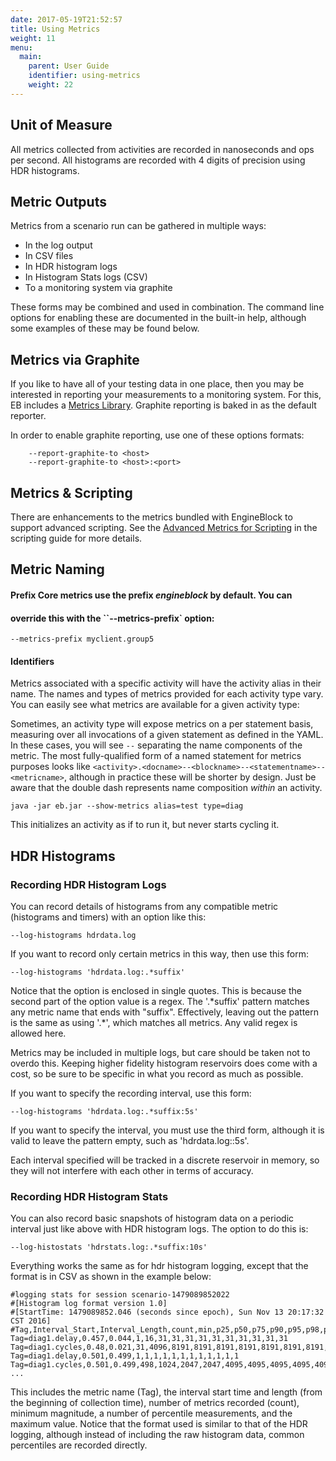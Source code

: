 ```yaml
---
date: 2017-05-19T21:52:57
title: Using Metrics
weight: 11
menu:
  main:
    parent: User Guide
    identifier: using-metrics
    weight: 22
---
```


## Unit of Measure

All metrics collected from activities are recorded in nanoseconds and ops per
second. All histograms are recorded with 4 digits of precision using HDR
histograms.

## Metric Outputs

Metrics from a scenario run can be gathered in multiple ways:

- In the log output
- In CSV files
- In HDR histogram logs
- In Histogram Stats logs (CSV)
- To a monitoring system via graphite

These forms may be combined and used in combination. The command line options
for enabling these are documented in the built-in help, although some examples
of these may be found below.

## Metrics via Graphite

If you like to have all of your testing data in one place, then you may be
interested in reporting your measurements to a monitoring system. For this, EB
includes a [Metrics Library](https://github.com/dropwizard/metrics). Graphite
reporting is baked in as the default reporter.

In order to enable graphite reporting, use one of these options formats:
~~~
    --report-graphite-to <host>
    --report-graphite-to <host>:<port>
~~~

## Metrics & Scripting

There are enhancements to the metrics bundled with EngineBlock to support
advanced scripting. See the [Advanced Metrics for
Scripting](/user-guide/scripting/#enhanced-metrics-for-scripting) in the
scripting guide for more details.

## Metric Naming

#### Prefix Core metrics use the prefix _engineblock_ by default. You can
#### override this with the ``--metrics-prefix` option:

    --metrics-prefix myclient.group5

#### Identifiers

Metrics associated with a specific activity will have the activity alias in
their name. The names and types of metrics provided for each activity type vary.
You can easily see what metrics are available for a given activity type:

Sometimes, an activity type will expose metrics on a per statement basis,
measuring over all invocations of a given statement as defined in the YAML. In
these cases, you will see `--` separating the name components of the metric. The
most fully-qualified form of a named statement for metrics purposes looks like
`<activity>.<docname>--<blockname>--<statementname>--<metricname>`, although in
practice these will be shorter by design. Just be aware that the double dash
represents name composition *within* an activity.

~~~
java -jar eb.jar --show-metrics alias=test type=diag
~~~

This initializes an activity as if to run it, but never starts cycling it. 

## HDR Histograms

### Recording HDR Histogram Logs

You can record details of histograms from any compatible metric (histograms and
timers) with an option like this:

~~~
--log-histograms hdrdata.log
~~~

If you want to record only certain metrics in this way, then use this form:

~~~
--log-histograms 'hdrdata.log:.*suffix'
~~~

Notice that the option is enclosed in single quotes. This is because the second
part of the option value is a regex. The '.*suffix' pattern matches any metric
name that ends with "suffix". Effectively, leaving out the pattern is the same
as using '.\*', which matches all metrics. Any valid regex is allowed here.

Metrics may be included in multiple logs, but care should be taken not to overdo
this. Keeping higher fidelity histogram reservoirs does come with a cost, so be
sure to be specific in what you record as much as possible.

If you want to specify the recording interval, use this form:

~~~
--log-histograms 'hdrdata.log:.*suffix:5s'
~~~

If you want to specify the interval, you must use the third form, although it is
valid to leave the pattern empty, such as 'hdrdata.log::5s'.

Each interval specified will be tracked in a discrete reservoir in memory, so they
will not interfere with each other in terms of accuracy.

### Recording HDR Histogram Stats

You can also record basic snapshots of histogram data on a periodic interval
just like above with HDR histogram logs. The option to do this is:

~~~
--log-histostats 'hdrstats.log:.*suffix:10s'
~~~

Everything works the same as for hdr histogram logging, except that the format
is in CSV as shown in the example below:

~~~
#logging stats for session scenario-1479089852022
#[Histogram log format version 1.0]
#[StartTime: 1479089852.046 (seconds since epoch), Sun Nov 13 20:17:32 CST 2016]
#Tag,Interval_Start,Interval_Length,count,min,p25,p50,p75,p90,p95,p98,p99,p999,p9999,max
Tag=diag1.delay,0.457,0.044,1,16,31,31,31,31,31,31,31,31,31,31
Tag=diag1.cycles,0.48,0.021,31,4096,8191,8191,8191,8191,8191,8191,8191,8191,8191,2097151
Tag=diag1.delay,0.501,0.499,1,1,1,1,1,1,1,1,1,1,1,1
Tag=diag1.cycles,0.501,0.499,498,1024,2047,2047,4095,4095,4095,4095,4095,4095,4095,4194303
...
~~~

This includes the metric name (Tag), the interval start time and length (from
the beginning of collection time), number of metrics recorded (count), minimum
magnitude, a number of percentile measurements, and the maximum value. Notice
that the format used is similar to that of the HDR logging, although instead of
including the raw histogram data, common percentiles are recorded directly.

